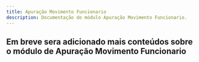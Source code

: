 ```yaml
---
title: Apuração Movimento Funcionario
description: Documentação do módulo Apuração Movimento Funcionario.
---
```


## Em breve sera adicionado mais conteúdos sobre o módulo de Apuração Movimento Funcionario
